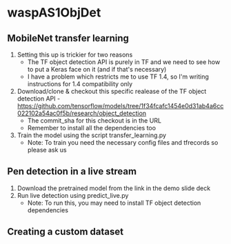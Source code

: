 # waspAS1ObjDet

## MobileNet transfer learning
1. Setting this up is trickier for two reasons
	- The TF object detection API is purely in TF and we need to see how to put a Keras face on it (and if that's necessary)
	- I have a problem which restricts me to use TF 1.4, so I'm writing instructions for 1.4 compatibility only
2. Download/clone & checkout this specific realease of the TF object detection API - https://github.com/tensorflow/models/tree/1f34fcafc1454e0d31ab4a6cc022102a54ac0f5b/research/object_detection
	- The commit_sha for this checkout is in the URL
	- Remember to install all the dependencies too
3. Train the model using the script transfer_learning.py
	- Note: To train you need the necessary config files and tfrecords so please ask us

## Pen detection in a live stream
1. Download the pretrained model from the link in the demo slide deck
2. Run live detection using predict_live.py
	- Note: To run this, you may need to install TF object detection dependencies

## Creating a custom dataset